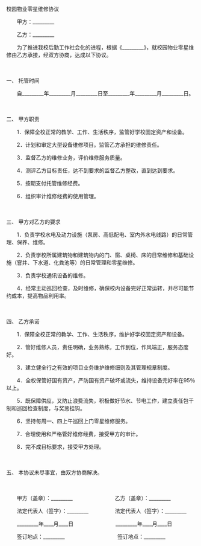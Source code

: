 



校园物业零星维修协议



 

　　甲方：_________　　

　　乙方：_________　　

　　为了推进我校后勤工作社会化的进程，根据《_________》，就校园物业零星维修由乙方承接，经双方协商，达成以下协议。

　　

一、
托管时间

　　自_________年_________月_________日至_________年_________月_________日。

　　

二、
甲方职责

　　1．保障全校正常的教学、工作、生活秩序，监管好学校固定资产和设备。

　　2．计划和审定大型设备维修项目。监管乙方承担的维修责任。

　　3．监督乙方的维修业务，评价维修服务质量。

　　4．测评乙方目标责任，达不到要求的监督乙方整改，直到达到要求。

　　5．按期支付托管维修经费。

　　6．组织审计维修经费的使用管理。

　　

三、
甲方对乙方的要求

　　1．负责学校水电及动力设施（泵房、高低配电、室内外水电线路）的日常管理、保养、维修。

　　2．负责学校所属建筑物和建筑物内的门、窗、桌椅、床的日常维修和基础设施（窨井、下水道、化粪池等）的日常管理和零星维修。

　　3．负责学校通讯设备的维修。

　　4．经常主动巡回检查，及时维修，确保校内设备完好正常运转，并尽可能节约成本，提高物品利用率。

　　

四、
乙方承诺

　　1．保障全校正常的教学、工作、生活秩序，维护好学校固定资产和设备。

　　2．管好维修人员，责任明确，业务熟练，工作到位，作风端正，服务态度好。

　　3．建立健全行之有效的项目业务维护维修细则及其管理规章制度。

　　4．全权保管好国有资产，严防国有资产破坏或流失，维持设备完好率在95％以上。

　　5．既保障供应，又防止浪费流失，积极做好节水、节电工作，建立责任包干制和巡回检查制度，与奖惩挂钩。

　　6．坚持每周一、四上午巡回上门零星维修服务。

　　7．合理使用和严格管好维修经费，接受甲方的审计。

　　8．完不成目标要求，接受甲方处理。

　　

五、
本协议未尽事宜，由双方协商解决。

　　

　　甲方（盖章）：_________　　　　　　　　乙方（盖章）：_________　　

　　法定代表人（签字）：_________　　　　　法定代表人（签字）：_________　　

　　_________年____月____日　　　　　　　　_________年____月____日　　

　　签订地点：_________　　　　　　　　　　签订地点：_________